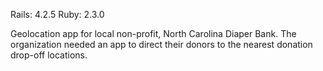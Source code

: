 Rails: 4.2.5
Ruby: 2.3.0

Geolocation app for local non-profit, North Carolina Diaper Bank. The organization needed
an app to direct their donors to the nearest donation drop-off locations. 
